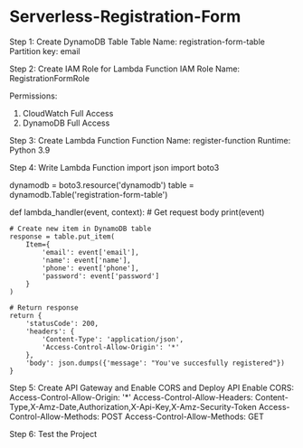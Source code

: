 # Serverless-Registration-Form

Step 1: Create DynamoDB Table
Table Name: registration-form-table
Partition key: email

Step 2: Create IAM Role for Lambda Function
IAM Role Name: RegistrationFormRole

Permissions:
1. CloudWatch Full Access
2. DynamoDB Full Access

Step 3: Create Lambda Function
Function Name: register-function
Runtime: Python 3.9

Step 4: Write Lambda Function
import json
import boto3

dynamodb = boto3.resource('dynamodb')
table = dynamodb.Table('registration-form-table')

def lambda_handler(event, context):
    # Get request body
    print(event)

    # Create new item in DynamoDB table
    response = table.put_item(
        Item={
            'email': event['email'],
            'name': event['name'],
            'phone': event['phone'],
            'password': event['password']
        }
    )

    # Return response
    return {
        'statusCode': 200,
        'headers': {
            'Content-Type': 'application/json',
            'Access-Control-Allow-Origin': '*'
        },
        'body': json.dumps({'message': "You've succesfully registered"})
    }


Step 5: Create API Gateway and Enable CORS and Deploy API
Enable CORS:
Access-Control-Allow-Origin: '*'
Access-Control-Allow-Headers: Content-Type,X-Amz-Date,Authorization,X-Api-Key,X-Amz-Security-Token
Access-Control-Allow-Methods: POST
Access-Control-Allow-Methods: GET

Step 6: Test the Project
